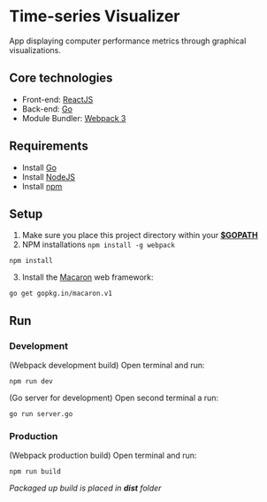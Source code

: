 # Time-series Visualizer

App displaying computer performance metrics through graphical visualizations.

## Core technologies
- Front-end: [ReactJS](https://reactjs.org/)
- Back-end: [Go](https://golang.org/)
- Module Bundler: [Webpack 3](https://webpack.js.org/)

## Requirements
- Install [Go](https://golang.org/doc/install)
- Install [NodeJS](https://nodejs.org/en/download/)
- Install [npm](https://www.npmjs.com/get-npm)

## Setup

1. Make sure you place this project directory within your [__$GOPATH__](https://golang.org/doc/code.html#GOPATH)
2. NPM installations
  `npm install -g webpack`

  `npm install`

3. Install the [Macaron](https://go-macaron.com/) web framework:

  `go get gopkg.in/macaron.v1`

## Run
### Development
(Webpack development build) Open terminal and run:

`npm run dev`

(Go server for development) Open second terminal a run:

`go run server.go`

### Production
(Webpack production build) Open terminal and run:

`npm run build`

*Packaged up build is placed in __dist__ folder*
